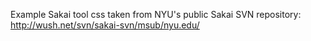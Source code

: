 Example Sakai tool css taken from NYU's public Sakai SVN repository: http://wush.net/svn/sakai-svn/msub/nyu.edu/
